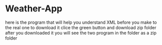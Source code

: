 # Weather-App
here is the program that will help you understand XML before you make to the real one
to download it clice the green button and download zip folder
after you downloaded it you will see the two program in the folder as a zip folder
